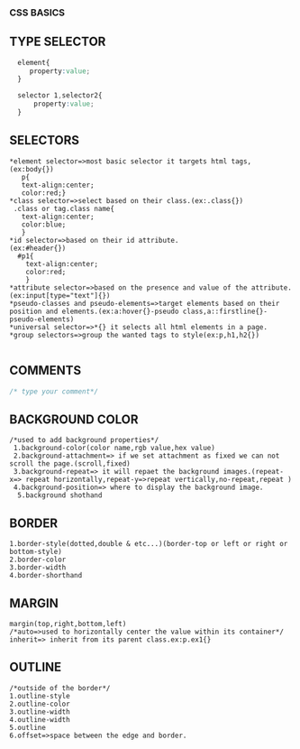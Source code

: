 ### CSS BASICS


 ## TYPE SELECTOR
  ```css
    element{
       property:value;
    }

    selector 1,selector2{
        property:value;
    }

```
## SELECTORS
```
*element selector=>most basic selector it targets html tags,(ex:body{})
   p{
   text-align:center;
   color:red;}
*class selector=>select based on their class.(ex:.class{})
 .class or tag.class name{
   text-align:center;
   color:blue;
   }
*id selector=>based on their id attribute.
(ex:#header{})
  #p1{
    text-align:center;
    color:red;
    }
*attribute selector=>based on the presence and value of the attribute.(ex:input[type="text"]{})
*pseudo-classes and pseudo-elements=>target elements based on their position and elements.(ex:a:hover{}-pseudo class,a::firstline{}-pseudo-elements)
*universal selector=>*{} it selects all html elements in a page.
*group selectors=>group the wanted tags to style(ex:p,h1,h2{})
 
```
## COMMENTS
   ```css
   /* type your comment*/
   
   ```
 ## BACKGROUND COLOR
 ```
 /*used to add background properties*/
  1.background-color(color name,rgb value,hex value)
  2.background-attachment=> if we set attachment as fixed we can not scroll the page.(scroll,fixed)
  3.background-repeat=> it will repaet the background images.(repeat-x=> repeat horizontally,repeat-y=>repeat vertically,no-repeat,repeat )
  4.background-position=> where to display the background image.
   5.background shothand  

 ```
 ## BORDER
 <!-- margin,padding,border
   Margin=>space around the edges around an outside elements.(outside of the border)
   padding=>space between the element content and its border.
   border=> area around the padding of an element.-->
  ```
  1.border-style(dotted,double & etc...)(border-top or left or right or bottom-style)
  2.border-color
  3.border-width
  4.border-shorthand
  ```
  ## MARGIN
  ```
  margin(top,right,bottom,left)
  /*auto=>used to horizontally center the value within its container*/
  inherit=> inherit from its parent class.ex:p.ex1{}
  ```
  ## OUTLINE
  ```
  /*outside of the border*/
  1.outline-style
  2.outline-color
  3.outline-width
  4.outline-width
  5.outline
  6.offset=>space between the edge and border.
  ```
  